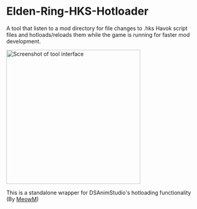# Elden-Ring-HKS-Hotloader
A tool that listen to a mod directory for file changes to .hks Havok script files and hotloads/reloads them while the game is running for faster mod development.

<img src="https://github.com/A1steaksa/Elden-Ring-HKS-Hotloader/assets/8369707/4b89f233-f78d-484d-8dce-a0f5d6973f99" alt="Screenshot of tool interface" width="350">

This is a standalone wrapper for DSAnimStudio's hotloading functionality (By [MeowM](https://github.com/Meowmaritus/))
